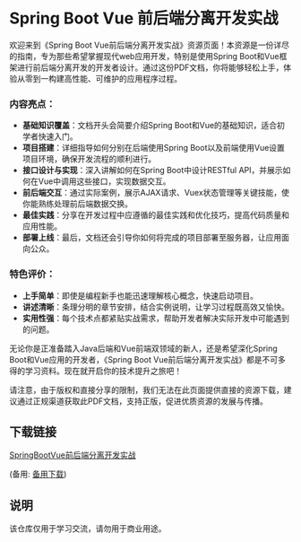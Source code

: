 # Spring Boot Vue 前后端分离开发实战

欢迎来到《Spring Boot Vue前后端分离开发实战》资源页面！本资源是一份详尽的指南，专为那些希望掌握现代web应用开发，特别是使用Spring Boot和Vue框架进行前后端分离开发的开发者设计。通过这份PDF文档，你将能够轻松上手，体验从零到一构建高性能、可维护的应用程序过程。

### 内容亮点：

- **基础知识覆盖**：文档开头会简要介绍Spring Boot和Vue的基础知识，适合初学者快速入门。
- **项目搭建**：详细指导如何分别在后端使用Spring Boot以及前端使用Vue设置项目环境，确保开发流程的顺利进行。
- **接口设计与实现**：深入讲解如何在Spring Boot中设计RESTful API，并展示如何在Vue中调用这些接口，实现数据交互。
- **前后端交互**：通过实际案例，展示AJAX请求、Vuex状态管理等关键技能，使你能熟练处理前后端数据交换。
- **最佳实践**：分享在开发过程中应遵循的最佳实践和优化技巧，提高代码质量和应用性能。
- **部署上线**：最后，文档还会引导你如何将完成的项目部署至服务器，让应用面向公众。

### 特色评价：
- **上手简单**：即使是编程新手也能迅速理解核心概念，快速启动项目。
- **讲述清晰**：条理分明的章节安排，结合实例说明，让学习过程既高效又愉快。
- **实用性强**：每个技术点都紧贴实战需求，帮助开发者解决实际开发中可能遇到的问题。

无论你是正准备踏入Java后端和Vue前端双领域的新人，还是希望深化Spring Boot和Vue应用的开发者，《Spring Boot Vue前后端分离开发实战》都是不可多得的学习资料。现在就开启你的技术提升之旅吧！

请注意，由于版权和直接分享的限制，我们无法在此页面提供直接的资源下载，建议通过正规渠道获取此PDF文档，支持正版，促进优质资源的发展与传播。

## 下载链接
[SpringBootVue前后端分离开发实战](https://pan.quark.cn/s/de1409b1cd21) 

(备用: [备用下载](https://pan.baidu.com/s/1EfTlgEnj8JNz_IcGgGD78g?pwd=1234))

## 说明

该仓库仅用于学习交流，请勿用于商业用途。
